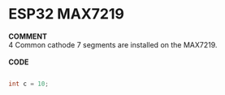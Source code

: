 # ESP32 MAX7219

**COMMENT**</br>
4 Common cathode 7 segments are installed on the MAX7219.
</br></br>
**CODE**
```c++

int c = 10;

```
